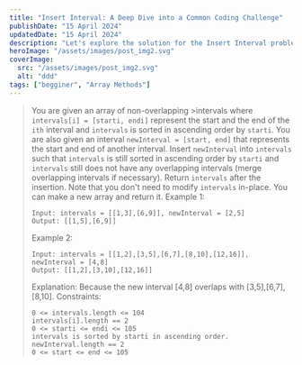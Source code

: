 ```yaml
---
title: "Insert Interval: A Deep Dive into a Common Coding Challenge"
publishDate: "15 April 2024"
updatedDate: "15 April 2024"
description: "Let's explore the solution for the Insert Interval problem, a popular and interesting coding challenge frequently encountered during coding interviews."
heroImage: "/assets/images/post_img2.svg"
coverImage:
  src: "/assets/images/post_img2.svg"
  alt: "ddd"
tags: ["begginer", "Array Methods"]
---
```


> You are given an array of non-overlapping >intervals where `intervals[i] = [starti, endi]` represent the start and the end of the `ith` interval and `intervals` is sorted in ascending order by `starti`. You are also given an interval `newInterval = [start, end]` that represents the start and end of another interval.
> Insert `newInterval` into `intervals` such that `intervals` is still sorted in ascending order by `starti` and `intervals` still does not have any overlapping intervals (merge overlapping intervals if necessary).
> Return `intervals` after the insertion.
> Note that you don't need to modify `intervals` in-place. You can make a new array and return it.
> Example 1:
> ```
> Input: intervals = [[1,3],[6,9]], newInterval = [2,5]
> Output: [[1,5],[6,9]]
> ```
> Example 2:
> ```
> Input: intervals = [[1,2],[3,5],[6,7],[8,10],[12,16]], newInterval = [4,8]
> Output: [[1,2],[3,10],[12,16]]
> ```
> Explanation: Because the new interval [4,8] overlaps with [3,5],[6,7],[8,10].
> Constraints:
> ```
> 0 <= intervals.length <= 104
> intervals[i].length == 2
> 0 <= starti <= endi <= 105
> intervals is sorted by starti in ascending order.
> newInterval.length == 2
> 0 <= start <= end <= 105
> ```
